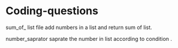 # Coding-questions

sum_of_ list file  add numbers in a list and return sum of list.

number_saprator saprate the number in list according to condition .
